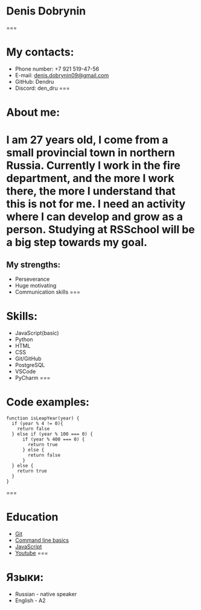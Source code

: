 # Denis Dobrynin
===
# My contacts:
+ Phone number: +7 921 519-47-56 
+ E-mail: denis.dobrynin09@gmail.com
+ GitHub: Dendru
+ Discord: den_dru
===
# About me:
I am 27 years old, I come from a small provincial town in northern Russia. Currently I work in the fire department, and the more I work there, the more I understand that this is not for me. I need an activity where I can develop and grow as a person. Studying at RSSchool will be a big step towards my goal.
===
## My strengths:
- Perseverance
- Huge motivating
- Communication skills
===
# Skills:
- JavaScript(basic)
- Python
- HTML
- CSS
- Git/GitHub
- PostgreSQL
- VSCode
- PyCharm
===
# Code examples:
```
function isLeapYear(year) {
  if (year % 4 != 0){
    return false
  } else if (year % 100 === 0) {
      if (year % 400 === 0) {
        return true
      } else {
        return false
      }
  } else {
    return true
  }
}
```
===
# Education
- [Git](https://ru.hexlet.io/courses/intro_to_git) 
- [Сommand line basics](https://ru.hexlet.io/courses/cli-basics)
- [JavaScript](https://learn.javascript.ru/)
- [Youtube](https://www.youtube.com/)
===
# Языки:
- Russian - native speaker
- English - А2